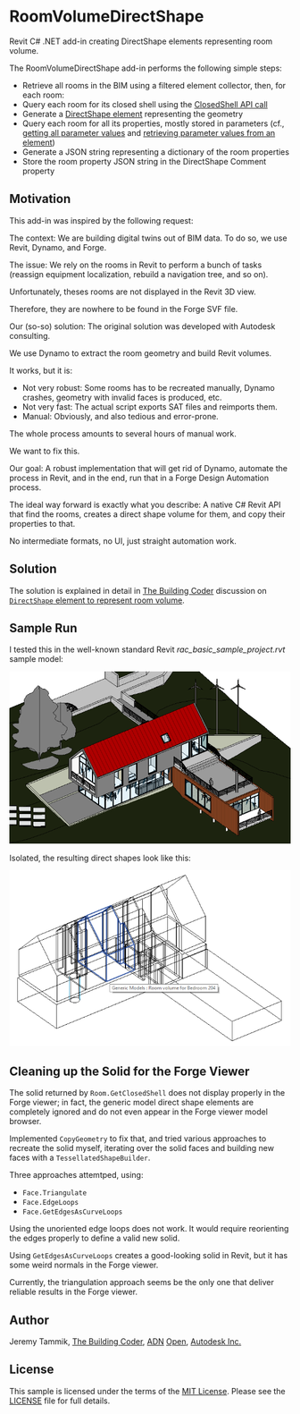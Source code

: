# RoomVolumeDirectShape

Revit C# .NET add-in creating DirectShape elements representing room volume.

The RoomVolumeDirectShape add-in performs the following simple steps:

- Retrieve all rooms in the BIM using a filtered element collector, then, for each room:
- Query each room for its closed shell using
the [ClosedShell API call](https://www.revitapidocs.com/2020/1a510aef-63f6-4d32-c0ff-a8071f5e23b8.htm)
- Generate a [DirectShape element](https://www.revitapidocs.com/2020/bfbd137b-c2c2-71bb-6f4a-992d0dcf6ea8.htm) representing the geometry
- Query each room for all its properties, mostly stored in parameters
(cf., [getting all parameter values](https://thebuildingcoder.typepad.com/blog/2018/05/getting-all-parameter-values.html)
and [retrieving parameter values from an element](https://thebuildingcoder.typepad.com/blog/2018/05/getting-all-parameter-values.html#5))
- Generate a JSON string representing a dictionary of the room properties
- Store the room property JSON string in the DirectShape Comment property

## Motivation

This add-in was inspired by the following request:

The context: We are building digital twins out of BIM data. To do so, we use Revit, Dynamo, and Forge.

The issue: We rely on the rooms in Revit to perform a bunch of tasks (reassign equipment localization, rebuild a navigation tree, and so on).

Unfortunately, theses rooms are not displayed in the Revit 3D view.

Therefore, they are nowhere to be found in the Forge SVF file.

Our (so-so) solution: The original solution was developed with Autodesk consulting.

We use Dynamo to extract the room geometry and build Revit volumes.

It works, but it is:

- Not very robust: Some rooms has to be recreated manually, Dynamo crashes, geometry with invalid faces is produced, etc.
- Not very fast: The actual script exports SAT files and reimports them.
- Manual: Obviously, and also tedious and error-prone.

The whole process amounts to several hours of manual work.

We want to fix this.

Our goal: A robust implementation that will get rid of Dynamo, automate the process in Revit, and in the end, run that in a Forge Design Automation process.

The ideal way forward is exactly what you describe: A native C# Revit API that find the rooms, creates a direct shape volume for them, and copy their properties to that.

No intermediate formats, no UI, just straight automation work.


## Solution

The solution is explained in detail
in [The Building Coder](https://thebuildingcoder.typepad.com) discussion
on [`DirectShape` element to represent room volume](https://thebuildingcoder.typepad.com/blog/2019/05/generate-directshape-element-to-represent-room-volume.html).


## Sample Run

I tested this in the well-known standard Revit *rac_basic_sample_project.rvt* sample model:

<center>
<img src="img/rac_basic_sample_project.png" alt="Revit Architecture rac_basic_sample_project.rvt" width="699">
</center>

Isolated, the resulting direct shapes look like this:

<center>
<img src="img/rac_basic_sample_project_room_volumes.png" alt="DirectShape elements representing room volumes" width="699">
</center>


## Cleaning up the Solid for the Forge Viewer

The solid returned by `Room.GetClosedShell` does not display properly in the Forge viewer; in fact, the generic model direct shape elements are completely ignored and do not even appear in the Forge viewer model browser.

Implemented `CopyGeometry` to fix that, and tried various approaches to recreate the solid myself, iterating over the solid faces and building new faces with a `TessellatedShapeBuilder`.

Three approaches attemtped, using:

- `Face.Triangulate`
- `Face.EdgeLoops`
- `Face.GetEdgesAsCurveLoops`

Using the unoriented edge loops does not work. It would require reorienting the edges properly to define a valid new solid.

Using `GetEdgesAsCurveLoops` creates a good-looking solid in Revit, but it has some weird normals in the Forge viewer.

Currently, the triangulation approach seems be the only one that deliver reliable results in the Forge viewer.


## Author

Jeremy Tammik, [The Building Coder](http://thebuildingcoder.typepad.com), [ADN](http://www.autodesk.com/adn) [Open](http://www.autodesk.com/adnopen), [Autodesk Inc.](http://www.autodesk.com)


## License

This sample is licensed under the terms of the [MIT License](http://opensource.org/licenses/MIT).
Please see the [LICENSE](LICENSE) file for full details.
